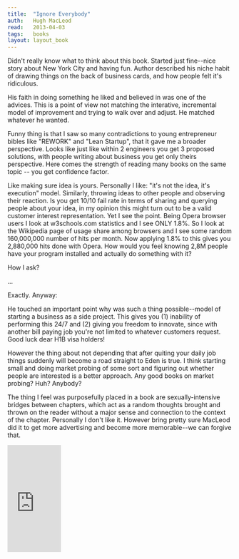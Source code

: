 ```yaml
---
title:	"Ignore Everybody"
auth:	Hugh MacLeod
read:	2013-04-03
tags:	books
layout: layout_book
---
```





Didn't really know what to think about this book. Started just fine--nice
story about New York City and having fun. Author described his niche habit
of drawing things on the back of business cards, and how people felt it's
ridiculous.

His faith in doing something he liked and believed in was one of the
advices. This is a point of view not matching the interative, incremental
model of improvement and trying to walk over and adjust. He matched whatever
he wanted.

Funny thing is that I saw so many contradictions to young entrepreneur
bibles like "REWORK" and "Lean Startup", that it gave me a broader
perspective. Looks like just like within 2 engineers you get 3 proposed
solutions, with people writing about business you get only theirs
perspective. Here comes the strength of reading many books on the same
topic -- you get confidence factor.

Like making sure idea is yours. Personally I like: "it's not the idea, it's
execution" model. Similarly, throwing ideas to other people and observing
their reaction. Is you get 10/10 fail rate in terms of sharing and querying
people about your idea, in my opinion this might turn out to be a valid
customer interest representation. Yet I see the point. Being Opera browser
users I look at w3schools.com statistics and I see ONLY 1.8%. So I look at
the Wikipedia page of usage share among browsers and I see some random
160,000,000 number of hits per month. Now applying 1.8% to this gives you
2,880,000 hits done with Opera. How would you feel knowing 2,8M people have
your program installed and actually do something with it?

How I ask?

...

Exactly. Anyway:

He touched an important point why was such a thing possible--model of
starting a business as a side project. This gives you (1) inability of
performing this 24/7 and (2) giving you freedom to innovate, since with
another bill paying job you're not limited to whatever customers request.
Good luck dear H1B visa holders!

However the thing about not depending that after quiting your daily job
things suddenly will become a road straight to Eden is true. I think
starting small and doing market probing of some sort and figuring out
whether people are interested is a better approach. Any good books on market
probing? Huh? Anybody?

The thing I feel was purposefully placed in a book are sexually-intensive
bridges between chapters, which act as a random thoughts brought and thrown
on the reader without a major sense and connection to the context of the
chapter. Personally I don't like it. However bring pretty sure MacLeod did
it to get more advertising and become more memorable--we can forgive that.



<iframe src="http://rcm.amazon.com/e/cm?lt1=_blank&bc1=FFFFFF&IS2=1&npa=1&bg1=FFFFFF&fc1=000000&lc1=FF0000&t=wojcadamkoszh-20&o=1&p=8&l=as4&m=amazon&f=ifr&ref=ss_til&asins=159184259X" style="width:120px;height:240px;" scrolling="no" marginwidth="0" marginheight="0" frameborder="0"></iframe>

